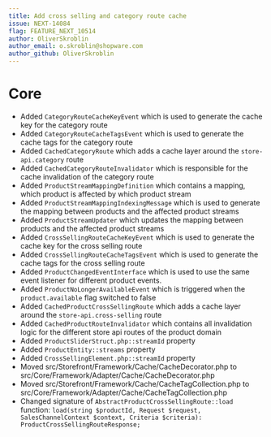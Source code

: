 ```yaml
---
title: Add cross selling and category route cache
issue: NEXT-14084
flag: FEATURE_NEXT_10514
author: OliverSkroblin
author_email: o.skroblin@shopware.com 
author_github: OliverSkroblin
---
```

# Core
* Added `CategoryRouteCacheKeyEvent` which is used to generate the cache key for the category route
* Added `CategoryRouteCacheTagsEvent` which is used to generate the cache tags for the category route
* Added `CachedCategoryRoute` which adds a cache layer around the `store-api.category` route
* Added `CachedCategoryRouteInvalidator` which is responsible for the cache invalidation of the category route
* Added `ProductStreamMappingDefinition` which contains a mapping, which product is affected by which product stream
* Added `ProductStreamMappingIndexingMessage` which is used to generate the mapping between products and the affected product streams
* Added `ProductStreamUpdater` which updates the mapping between products and the affected product streams
* Added `CrossSellingRouteCacheKeyEvent` which is used to generate the cache key for the cross selling route
* Added `CrossSellingRouteCacheTagsEvent` which is used to generate the cache tags for the cross selling route
* Added `ProductChangedEventInterface` which is used to use the same event listener for different product events. 
* Added `ProductNoLongerAvailableEvent` which is triggered when the `product.available` flag switched to false
* Added `CachedProductCrossSellingRoute` which adds a cache layer around the `store-api.cross-selling` route
* Added `CachedProductRouteInvalidator` which contains all invalidation logic for the different store api routes of the product domain
* Added `ProductSliderStruct.php::streamId` property
* Added `ProductEntity::streams` property
* Added `CrossSellingElement.php::streamId` property
* Moved src/Storefront/Framework/Cache/CacheDecorator.php to src/Core/Framework/Adapter/Cache/CacheDecorator.php   
* Moved src/Storefront/Framework/Cache/CacheTagCollection.php to src/Core/Framework/Adapter/Cache/CacheTagCollection.php
* Changed signature of `AbstractProductCrossSellingRoute::load` function: `load(string $productId, Request $request, SalesChannelContext $context, Criteria $criteria): ProductCrossSellingRouteResponse;`
